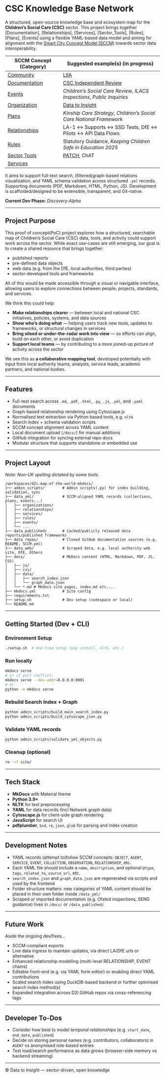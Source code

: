 # CSC Knowledge Base Network

A structured, open-source knowledge base and ecosystem map for the **Children’s Social Care (CSC)** sector. This project brings together [Documentation], [Relationships], [Services], [Sector_Tools], [Rules], [Plans], [Events] using a flexible YAML-based data model and aiming for alignment with the [Smart City Concept Model (SCCM)](http://www.smartcityconceptmodel.com/) towards sector data interoperability.


| SCCM Concept (Category)                                                                 | Suggested example(s) (in progress)                                                                                     |
|-----------------------------------------------------------------------------------------|------------------------------------------------------------------------------------------------------------|
| [Community](http://www.smartcityconceptmodel.com/index.php?Action=ShowConcept&Id=161)   | [LIIA](https://www.liia.london/)                                                                          |
| [Documentation](http://www.smartcityconceptmodel.com/index.php?Action=ShowModel&Id=10) | [CSC Independent Review](https://assets.publishing.service.gov.uk/media/640a17f28fa8f5560820da4b/Independent_review_of_children_s_social_care_-_Final_report.pdf) |
| [Events](http://www.smartcityconceptmodel.com/index.php?Action=ShowModel&Id=10)        | *Children’s Social Care Review*, *ILACS Inspections*, *Public Inquiries*                                  |
| [Organization](http://www.smartcityconceptmodel.com/index.php?Action=ShowConcept&Id=160) | [Data to Insight](https://www.datatoinsight.org/patch)                                                   |
| [Plans](http://www.smartcityconceptmodel.com/index.php?Action=ShowConcept&Id=177)      | *Kinship Care Strategy*, *Children’s Social Care National Framework*                                      |
| [Relationships](http://www.smartcityconceptmodel.com/index.php?Action=ShowModel&Id=10) | LA-1 ↔ Supports ↔ SSD Tests, DfE ↔ Pilots ↔ API Data Flows                                                 |
| [Rules](http://www.smartcityconceptmodel.com/index.php?Action=ShowConcept&Id=175)      | Statutory Guidance, *Keeping Children Safe in Education 2025*                                             |
| [Sector Tools](http://www.smartcityconceptmodel.com/index.php?Action=ShowConcept&Id=166) | [PATCH](https://www.datatoinsight.org/patch), ChAT                                                       |
| [Services](http://www.smartcityconceptmodel.com/index.php?Action=ShowConcept&Id=169)   |                                                                                                            |

It aims to support full-text search, (filtered)graph-based relations visualisation, and YAML schema validation across structured `.yml` records. Supporting documents (PDF, Markdown, HTML, Python, JS). Development is scaffolded/designed to be extensible, transparent, and Git-native.

**Current Dev Phase:** *Discovery-Alpha*

---

## Project Purpose

This proof of concept(PoC) project explores how a structured, searchable map of Children’s Social Care (CSC) data, tools, and activity could support work across the sector. While exact use-cases are still emerging, our goal is to create a shared resource that brings together:

- published reports  
- pre-defined data objects  
- web data (e.g. from the DfE, local authorities, third parties)  
- sector-developed tools and frameworks  

All of this would be made accessible through a visual or navigable interface, allowing users to explore connections between people, projects, standards, and services.

We think this could help:

- **Make relationships clearer** — between local and national CSC initiatives, policies, systems, and data sources  
- **Show who’s doing what** — helping users track new tools, updates to frameworks, or structural changes in services  
- **Bring siloed or under-the-radar work into view** — so efforts can align, build on each other, or avoid duplication  
- **Support local teams** — by contributing to a more joined-up picture of activity across the sector  

We see this as **a collaborative mapping tool**, developed potentially with input from local authority teams, analysts, service leads, academic partners, and national bodies.

---

## Features

- Full-text search across `.md`, `.pdf`, `.html`, `.py`, `.js`, `.yml`, and `.yaml` documents
- Graph-based relationship rendering using Cytoscape.js
- Normalised text extraction via Python based tools, e.g. `nltk`
- Search index + schema validation scripts
- SCCM concept alignment across YAML content
- Local document upload (`/docs/`) for manual additions
- GitHub integration for syncing external repo docs
- Modular structure that supports standalone or embedded use

---

## Project Layout

*Note: Non-UK spelling dictated by some tools.* 

```
/workspaces/d2i-map-of-the-world-mkdocs/
├── admin_scripts/        # Admin scripts(.py) for index building, validation, sync
├── data_yml/             # SCCM-aligned YAML records (collections, plans, events...)
│   ├── organizations/
│   ├── relationships/
│   ├── services/
│   ├── rules/
│   ├── events/
│   └── ...
├── data_published/       # Cached/publicly released data reports/published frameworks
├── data_repos/           # Cloned GitHub documentation sources (e.g. README, SCCM.yml)
├── data_web/             # Scraped data, e.g. local authority web site, DfE, Others
├── docs/                 # MkDocs content (HTML, Markdown, PDF, JS, CSS)
│   ├── js/
│   ├── css/
│   ├── data/
│   │   ├── search_index.json
│   │   └── graph_data.json
│   └── *.md # Mkdocs site pages, index.md etc.... 
├── mkdocs.yml            # Site config
├── requirements.txt
├── setup.sh              # Dev setup (codespace or local)
└── README.md
```

---

## Getting Started (Dev + CLI)

### Environment Setup

```bash
./setup.sh  # one-time setup (pip install, nltk, etc.)
```

### Run locally

```bash
mkdocs serve
# or if port conflict:
mkdocs serve --dev-addr=0.0.0.0:8001
# or 
python -m mkdocs serve

```

### Rebuild Search Index + Graph

```bash
python admin_scripts/build_main_search_index.py
python admin_scripts/build_cytoscape_json.py
```

### Validate YAML records

```bash
python admin_scripts/validate_yml_objects.py
```

### Cleanup (optional)

```bash
rm -rf site/
```

---

## Tech Stack

- **MkDocs** with Material theme
- **Python 3.9+**
- **NLTK** for text preprocessing
- **YAML** for data records (Incl Network graph data)
- **Cytoscape.js** for client-side graph rendering
- **JavaScript** for search UI
- **pdfplumber**, `bs4`, `re`, `json`, `glob` for parsing and index creation

---

## Development Notes

- YAML records (attempt to)follow SCCM concepts: `OBJECT`, `AGENT`, `SERVICE`, `EVENT`, `COLLECTION`, `OBSERVATION`, `RELATIONSHIP`, etc.
- Each YAML file should include a `name`, `description`, and optional `@type`, `tags`, `related_to`, `source_url`, etc.
- `search_index.json` and `graph_data.json` are regenerated via scripts and used by the frontend
- Folder structure matters: new categories of YAML content should be placed in their own folder inside `/data_yml/`
- Scraped or imported documentation (e.g. Ofsted inspections, SEND guidance) lives in `/docs/` or `/data_published/`

---

## Future Work

Aside the ongoing dev/fixes... 

- SCCM-compliant exports
- Live data ingress to maintain updates, via direct LA/DfE urls or alternative
- Enhanced relationship modelling (multi-level RELATIONSHIP, EVENT chains)
- Editable front-end (e.g. via YAML form editor) or enabling direct YAML contributions
- Scaled search index using DuckDB-based backend or further optimised search index method(s)
- Expanded integration across D2I GitHub repos via cross-referencing tags

---

## Developer To-Dos

- Consider how best to model *temporal relationships* (e.g. `start_date`, `end_date`, `published`)
- Decide on storing personal names (e.g. contributors, collaborators) in `AGENT` vs anonymised role-based entries
- Test load/search performance as data grows (browser-side memory vs backend streaming)

---

© Data to Insight — sector-driven, open knowledge 

